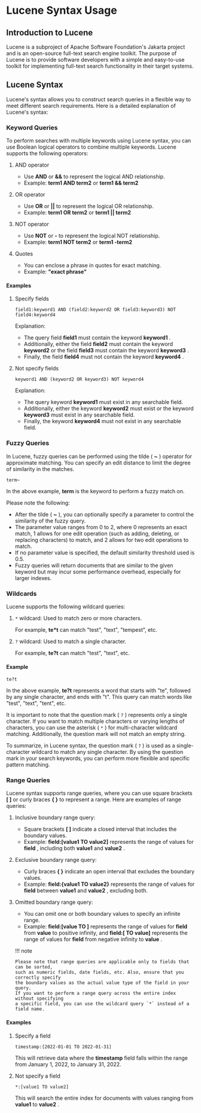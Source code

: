 # Lucene Syntax Usage

## Introduction to Lucene

Lucene is a subproject of Apache Software Foundation's Jakarta project and is an open-source
full-text search engine toolkit. The purpose of Lucene is to provide software developers with
a simple and easy-to-use toolkit for implementing full-text search functionality in their target systems.

## Lucene Syntax

Lucene's syntax allows you to construct search queries in a flexible way to meet different search requirements.
Here is a detailed explanation of Lucene's syntax:

### Keyword Queries

To perform searches with multiple keywords using Lucene syntax, you can use Boolean logical operators
to combine multiple keywords. Lucene supports the following operators:

1. AND operator

    - Use __AND__ or __&&__ to represent the logical AND relationship.
    - Example: __term1 AND term2__ or __term1 && term2__ 

2. OR operator

    - Use __OR__ or __||__ to represent the logical OR relationship.
    - Example: __term1 OR term2__ or __term1 || term2__ 

3. NOT operator

    - Use __NOT__ or __-__ to represent the logical NOT relationship.
    - Example: __term1 NOT term2__ or __term1 -term2__ 

4. Quotes

    - You can enclose a phrase in quotes for exact matching.
    - Example: __"exact phrase"__ 

#### Examples

1. Specify fields

    ```lucene
    field1:keyword1 AND (field2:keyword2 OR field3:keyword3) NOT field4:keyword4
    ```

    Explanation:

    - The query field __field1__ must contain the keyword __keyword1__ .
    - Additionally, either the field __field2__ must contain the keyword __keyword2__ or the field __field3__ 
      must contain the keyword __keyword3__ .
    - Finally, the field __field4__ must not contain the keyword __keyword4__ .

2. Not specify fields

    ```lucene
    keyword1 AND (keyword2 OR keyword3) NOT keyword4
    ```

    Explanation:

    - The query keyword __keyword1__ must exist in any searchable field.
    - Additionally, either the keyword __keyword2__ must exist or the keyword __keyword3__ must exist in any searchable field.
    - Finally, the keyword __keyword4__ must not exist in any searchable field.

### Fuzzy Queries

In Lucene, fuzzy queries can be performed using the tilde ( __~__ ) operator for approximate matching.
You can specify an edit distance to limit the degree of similarity in the matches.

```lucene
term~
```

In the above example, __term__ is the keyword to perform a fuzzy match on.

Please note the following:

- After the tilde ( __~__ ), you can optionally specify a parameter to control the similarity of the fuzzy query.
- The parameter value ranges from 0 to 2, where 0 represents an exact match, 1 allows for one edit operation
  (such as adding, deleting, or replacing characters) to match, and 2 allows for two edit operations to match.
- If no parameter value is specified, the default similarity threshold used is 0.5.
- Fuzzy queries will return documents that are similar to the given keyword but may incur some
  performance overhead, especially for larger indexes.

### Wildcards

Lucene supports the following wildcard queries:

1. `*` wildcard: Used to match zero or more characters.

    For example, __te*t__ can match "test", "text", "tempest", etc.

2. `?` wildcard: Used to match a single character.

    For example, __te?t__ can match "test", "text", etc.

#### Example

```lucene
te?t
```

In the above example, __te?t__ represents a word that starts with "te", followed by
any single character, and ends with "t". This query can match words like "test", "text", "tent", etc.

It is important to note that the question mark ( `?` ) represents only a single character.
If you want to match multiple characters or varying lengths of characters, you can use the
asterisk ( `*` ) for multi-character wildcard matching. Additionally, the question mark will not match an empty string.

To summarize, in Lucene syntax, the question mark ( `?` ) is used as a single-character wildcard
to match any single character. By using the question mark in your search keywords, you can
perform more flexible and specific pattern matching.

### Range Queries

Lucene syntax supports range queries, where you can use square brackets __[ ]__ or curly braces __{ }__ 
to represent a range. Here are examples of range queries:

1. Inclusive boundary range query:

    - Square brackets __[ ]__ indicate a closed interval that includes the boundary values.
    - Example: __field:[value1 TO value2]__ represents the range of values for __field__ ,
      including both __value1__ and __value2__ .

2. Exclusive boundary range query:

   - Curly braces __{ }__ indicate an open interval that excludes the boundary values.
   - Example: __field:{value1 TO value2}__ represents the range of values for __field__ 
     between __value1__ and __value2__ , excluding both.

3. Omitted boundary range query:

   - You can omit one or both boundary values to specify an infinite range.
   - Example: __field:[value TO ]__ represents the range of values for __field__ from __value__ to
     positive infinity, and __field:[ TO value]__ represents the range of values for __field__ from
     negative infinity to __value__ .

   !!! note

       Please note that range queries are applicable only to fields that can be sorted,
       such as numeric fields, date fields, etc. Also, ensure that you correctly specify
       the boundary values as the actual value type of the field in your query.
       If you want to perform a range query across the entire index without specifying
       a specific field, you can use the wildcard query `*` instead of a field name.

#### Examples

1. Specify a field

   ```lucene
   timestamp:[2022-01-01 TO 2022-01-31]
   ```

   This will retrieve data where the __timestamp__ field falls within the range from January 1, 2022, to January 31, 2022.

2. Not specify a field

   ```lucene
   *:[value1 TO value2]
   ```

   This will search the entire index for documents with values ranging from __value1__ to __value2__ .
